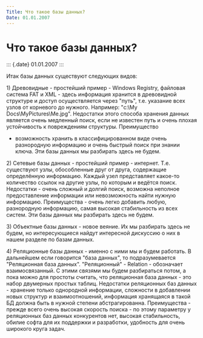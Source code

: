 ```yaml
---
Title: Что такое базы данных?
Date: 01.01.2007
---
```



Что такое базы данных?
======================

::: {.date}
01.01.2007
:::

Итак базы данных существуют следующих видов:

1\) Древовидные - простейший пример - Windows Registry, файловая система
FAT и XML - здесь информация хранится в древовидной структуре и доступ
осуществляется через "путь", т.е. указание всех узлов от корневого до
нужного. Например: "c:\\My Docs\\MyPictures\\Me.jpg". Недостатки этого
способа хранения данных является очень медленный поиск, если не известен
путь и очень плохая устойчивость к повреждениям структуры. Преимущество
- возможность хранить в классифицированном виде очень разнородную
информацию и очень быстрый поиск при знании ключа. Эти базы данных мы
разбирать здесь не будем.

2\) Сетевые базы данных - простейший пример - интернет. Т.е. существуют
узлы, обособленные друг от друга, содержащие определённую информацию.
Каждый узел представляет какое-то количество ссылок на другие узлы, по
которым и ведётся поиск. Недостатки - очень сложный и долгий поиск,
возможна неполное предоставление информации или невозможность найти
нужную информацию. Преимущества - очень легко добавить любую,
разнородную информацию, самая высокая стабильность из всех систем. Эти
базы данных мы разбирать здесь не будем.

3\) Объектные базы данных - новое веяние. Их мы разбирать здесь не будем,
но интересующиеся найдут интересной дискуссию о них в нашем разделе по
базам данных.

4\) Реляционные базы данных - именно с ними мы и будем работать. В
дальнейшем если говорится "база данных", то подразумевается
"Реляционная база данных". "Реляционный" - Relation - обозначает
взаимосвязанный. С этими связями мы будем разбираться потом, а пока
можно для простоты считать, что реляционная база данных - это набор
двумерных простых таблиц. Недостатки реляционных баз данных - хранение
только однородной информации, сложности в добавлении новых структур и
взаимоотношений, информация хранящаяся в такой БД должна быть в нужной
степени абстрагированна. Преимущества - прежде всего очень высокая
скорость поиска - по этому параметру у реляционных баз данных
конкурентов нет, высокая стабильность, обилие софта для их поддержки и
разработки, удобность для очень широкого круга задач.

 
